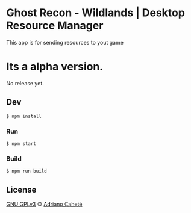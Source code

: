 # Ghost Recon - Wildlands | Desktop Resource Manager

This app is for sending resources to yout game

# Its a alpha version.
No release yet.


## Dev

```
$ npm install
```

### Run

```
$ npm start
```

### Build

```
$ npm run build
```


## License

[GNU GPLv3](https://choosealicense.com/licenses/gpl-3.0/) © [Adriano Caheté](https://www.profolio.com.br)

